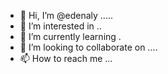 - 👋 Hi, I’m @edenaly .....
- 👀 I’m interested in ..
- 🌱 I’m currently learning .
- 💞️ I’m looking to collaborate on ....
- 📫 How to reach me ...

<!---
edenaly/edenaly is a ✨ special ✨ repository because its `README.md` (this file) appears on your GitHub profile.
You can click the Preview link to take a look at your changes.
--->
